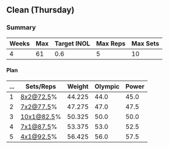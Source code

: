 ## Clean (Thursday)

### Summary

Weeks | Max | Target INOL | Max Reps | Max Sets
--- | --- | --- | --- | ---
4 | 61 | 0.6 | 5 | 10

#### Plan

 ... | Sets/Reps | Weight | Olympic | Power
--- | --- | --- | --- | ---
1 | 8x2@72.5% | 44.225 | 44.0 | 45.0
2 | 7x2@77.5% | 47.275 | 47.0 | 47.5
3 | 10x1@82.5% | 50.325 | 50.0 | 50.0
4 | 7x1@87.5% | 53.375 | 53.0 | 52.5
5 | 4x1@92.5% | 56.425 | 56.0 | 57.5

